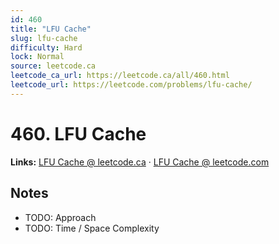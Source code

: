 ```yaml
--- 
id: 460
title: "LFU Cache"
slug: lfu-cache
difficulty: Hard
lock: Normal
source: leetcode.ca
leetcode_ca_url: https://leetcode.ca/all/460.html
leetcode_url: https://leetcode.com/problems/lfu-cache/
---
```


# 460. LFU Cache

**Links:** [LFU Cache @ leetcode.ca](https://leetcode.ca/all/460.html) · [LFU Cache @ leetcode.com](https://leetcode.com/problems/lfu-cache/)

## Notes
- TODO: Approach
- TODO: Time / Space Complexity
